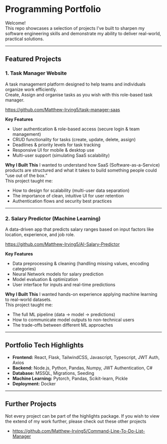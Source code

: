 # Programming Portfolio

Welcome!  
This repo showcases a selection of projects I’ve built to sharpen my software engineering skills and demonstrate my ability to deliver real-world, practical solutions.

---

## Featured Projects

### 1. Task Manager Website
A task management platform designed to help teams and individuals organize work efficiently.  
Create, Assign and organise tasks as you wish with this role-based task manager.

https://github.com/Matthew-Irving5/task-manager-saas

**Key Features**
- User authentication & role-based access (secure login & team management)
- CRUD functionality for tasks (create, update, delete, assign)
- Deadlines & priority levels for task tracking
- Responsive UI for mobile & desktop use
- Multi-user support (simulating SaaS scalability)

**Why I Built This**
I wanted to understand how SaaS (Software-as-a-Service) products are structured and what it takes to build something people could “use out of the box.”  
This project taught me:
- How to design for scalability (multi-user data separation)
- The importance of clean, intuitive UI for user retention
- Authentication flows and security best practices

---

### 2. Salary Predictor (Machine Learning)
A data-driven app that predicts salary ranges based on input factors like location, experience, and job role.

https://github.com/Matthew-Irving5/AI-Salary-Predictor

**Key Features**
- Data preprocessing & cleaning (handling missing values, encoding categories)
- Neural Network models for salary prediction
- Model evaluation & optimization
- User interface for inputs and real-time predictions

**Why I Built This**
I wanted hands-on experience applying machine learning to real-world datasets.  
This project taught me:
- The full ML pipeline (data → model → predictions)
- How to communicate model outputs to non-technical users
- The trade-offs between different ML approaches

---

## Portfolio Tech Highlights
- **Frontend:** React, Flask, TailwindCSS, Javascript, Typescript, JWT Auth, Axios
- **Backend:** Node.js, Python, Pandas, Numpy, JWT Authentication, C#
- **Database:** MSSQL, Migrations, Seeding
- **Machine Learning:** Pytorch, Pandas, Scikit-learn, Pickle  
- **Deployment:** Docker

---

## Further Projects
Not every project can be part of the highlights package. If you wish to view the extend of my work further, please check out these other projects
- https://github.com/Matthew-Irving5/Command-Line-To-Do-List-Manager
